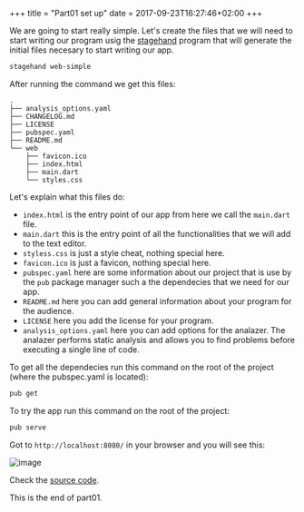 +++
title = "Part01 set up"
date = 2017-09-23T16:27:46+02:00
+++

We are going to start really simple. Let's create the files that we will need to start writing our program usig
the [stagehand](http://stagehand.pub/) program that will generate the initial files necesary to start writing our app.

``` bash
stagehand web-simple
```

After running the command we get this files:

```
.
├── analysis_options.yaml
├── CHANGELOG.md
├── LICENSE
├── pubspec.yaml
├── README.md
└── web
    ├── favicon.ico
    ├── index.html
    ├── main.dart
    └── styles.css
```

Let's explain what this files do:

- `index.html` is the entry point of our app from here we call the `main.dart` file.
- `main.dart` this is the entry point of all the functionalities that we will add to the text editor.
- `styless.css` is just a style cheat, nothing special here.
- `favicon.ico` is just a favicon, nothing special here.
- `pubspec.yaml` here are some information about our project that is use by the `pub` package manager
such a the dependecies that we need for our app.
- `README.md` here you can add general information about your program for the audience.
- `LICENSE` here you add the license for your program.
- `analysis_options.yaml` here you can add options for the analazer. The analazer performs static analysis and
allows you to find problems before executing a single line of code.

To get all the dependecies run this command on the root of the project (where the pubspec.yaml is located):

``` bash
pub get
```

To try the app run this command on the root of the project:

``` bash
pub serve
```

Got to `http://localhost:8080/` in your browser and you will see this:

![image](../../../img/text-editor-dart-part01.jpg)

Check the [source code](https://github.com/ram535/text-editor-dart/tree/master/part01).

This is the end of part01.
